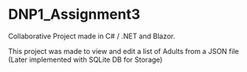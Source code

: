 # DNP1_Assignment3

Collaborative Project made in C# / .NET and Blazor.

This project was made to view and edit a list of Adults from a JSON file (Later implemented with SQLite DB for Storage)
